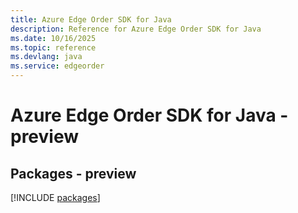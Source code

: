 ```yaml
---
title: Azure Edge Order SDK for Java
description: Reference for Azure Edge Order SDK for Java
ms.date: 10/16/2025
ms.topic: reference
ms.devlang: java
ms.service: edgeorder
---
```

# Azure Edge Order SDK for Java - preview
## Packages - preview
[!INCLUDE [packages](edge-order-index.md)]